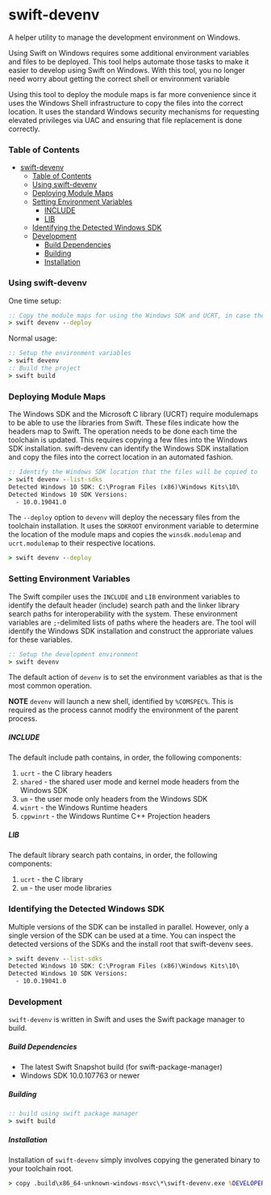 # swift-devenv

A helper utility to manage the development environment on Windows.

Using Swift on Windows requires some additional environment variables and files to be deployed.  This tool helps automate those tasks to make it easier to develop using Swift on Windows.  With this tool, you no longer need worry about getting the correct shell or environment variable

Using this tool to deploy the module maps is far more convenience since it uses the Windows Shell infrastructure to copy the files into the correct location.  It uses the standard Windows security mechanisms for requesting elevated privileges via UAC and ensuring that file replacement is done correctly.

### Table of Contents

- [swift-devenv](#swift-devenv)
    - [Table of Contents](#table-of-contents)
    - [Using swift-devenv](#using-swift-devenv)
    - [Deploying Module Maps](#deploying-module-maps)
    - [Setting Environment Variables](#setting-environment-variables)
        - [INCLUDE](#include)
        - [LIB](#lib)
    - [Identifying the Detected Windows SDK](#identifying-the-detected-windows-sdk)
    - [Development](#development)
        - [Build Dependencies](#build-dependencies)
        - [Building](#building)
        - [Installation](#installation)

### Using swift-devenv

One time setup:
```cmd
:: Copy the module maps for using the Windows SDK and UCRT, in case they haven't been deployed yet.
> swift devenv --deploy
```

Normal usage:
```cmd
:: Setup the environment variables
> swift devenv
:: Build the project
> swift build
```

### Deploying Module Maps

The Windows SDK and the Microsoft C library (UCRT) require modulemaps to be able to use the libraries from Swift.  These files indicate how the headers map to Swift.  The operation needs to be done each time the toolchain is updated.  This requires copying a few files into the Windows SDK installation.  swift-devenv can identify the Windows SDK installation and copy the files into the correct location in an automated fashion.

```cmd
:: Identify the Windows SDK location that the files will be copied to
> swift devenv --list-sdks
Detected Windows 10 SDK: C:\Program Files (x86)\Windows Kits\10\
Detected Windows 10 SDK Versions:
  - 10.0.19041.0
```

The `--deploy` option to `devenv` will deploy the necessary files from the toolchain installation.  It uses the `SDKROOT` environment variable to determine the location of the module maps and copies the `winsdk.modulemap` and `ucrt.modulemap` to their respective locations.

```cmd
> swift devenv --deploy
```

### Setting Environment Variables

The Swift compiler uses the `INCLUDE` and `LIB` environment variables to identify the default header (include) search path and the linker library search paths for interoperability with the system.  These environment variables are `;`-delimited lists of paths where the headers are.  The tool will identify the Windows SDK installation and construct the approriate values for these variables.

```cmd
:: Setup the development environment
> swift devenv
```

The default action of `devenv` is to set the environment variables as that is the most common operation.

**NOTE** `devenv` will launch a new shell, identified by `%COMSPEC%`.  This is required as the process cannot modify the environment of the parent process.

##### INCLUDE

The default include path contains, in order, the following components:

1. `ucrt` - the C library headers
2. `shared` - the shared user mode and kernel mode headers from the Windows SDK
3. `um` - the user mode only headers from the Windows SDK
4. `winrt` - the Windows Runtime headers
5. `cppwinrt` - the Windows Runtime C++ Projection headers

##### LIB

The default library search path contains, in order, the following components:

1. `ucrt` - the C library
2. `um` - the user mode libraries

### Identifying the Detected Windows SDK

Multiple versions of the SDK can be installed in parallel.  However, only a single version of the SDK can be used at a time.  You can inspect the detected versions of the SDKs and the install root that swift-devenv sees.

```cmd
> swift devenv --list-sdks
Detected Windows 10 SDK: C:\Program Files (x86)\Windows Kits\10\
Detected Windows 10 SDK Versions:
  - 10.0.19041.0
```

### Development

`swift-devenv` is written in Swift and uses the Swift package manager to build.

##### Build Dependencies

- The latest Swift Snapshot build (for swift-package-manager)
- Windows SDK 10.0.107763 or newer

##### Building

```cmd
:: build using swift package manager
> swift build
```

##### Installation

Installation of `swift-devenv` simply involves copying the generated binary to your toolchain root.

```cmd
> copy .build\x86_64-unknown-windows-msvc\*\swift-devenv.exe %DEVELOPER_DIR%\Toolchains\*.xctoolchain\usr\bin
```
